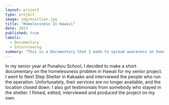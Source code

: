 ```yaml
---
layout: project
type: project
image: img/eviction.jpg
title: "Homelessness In Hawaii"
date: 2023
published: true
labels:
  - Documentary
  - Interviewing
summary: "This is a Documentary that I made to spread awareness on homelessness in Hawaii."
---
```


In my senior year at Punahou School, I decided to make a short documentary on the homelessness problem in Hawaii for my senior project. I went to Next Step Shelter in Kakaako and interviewed the people who run the operation. Unfortunately, their services are no longer available, and the location closed down. I also got testimonials from somebody who stayed in the shelter. I filmed, edited, interviewed and produced the project on my own. 
